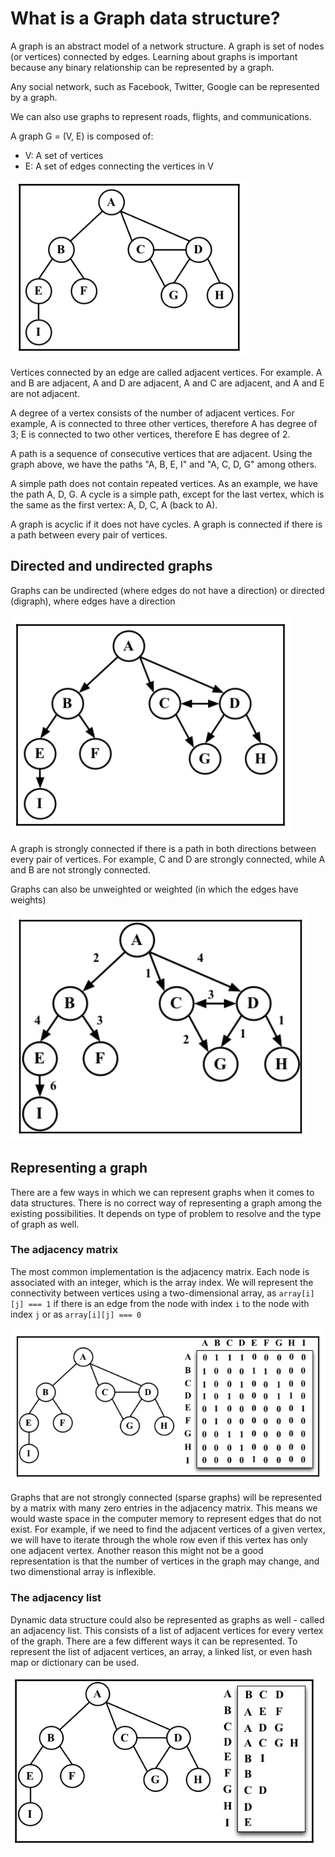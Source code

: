 # What is a Graph data structure? 
A graph is an abstract model of a network structure. A graph is set of nodes (or vertices) connected by edges. Learning about graphs is important because any binary relationship can be represented by a graph. 

Any social network, such as Facebook, Twitter, Google can be represented by a graph. 

We can also use graphs to represent roads, flights, and communications. 

A graph G = (V, E) is composed of:
- V: A set of vertices
- E: A set of edges connecting the vertices in V

![Graph](images/graph.png)

Vertices connected by an edge are called adjacent vertices. For example. A and B are adjacent, A and D are adjacent, A and C are adjacent, and A and E are not adjacent.

A degree of a vertex consists of the number of adjacent vertices. For example, A is connected to three other vertices, therefore A has degree of 3; E is connected to two other vertices, therefore E has degree of 2. 

A path is a sequence of consecutive vertices that are adjacent. Using the graph above, we have the paths "A, B, E, I" and "A, C, D, G" among others. 

A simple path does not contain repeated vertices. As an example, we have the path A, D, G. A cycle is a simple path, except for the last vertex, which is the same as the first vertex: A, D, C, A (back to A). 

A graph is acyclic if it does not have cycles. A graph is connected if there is a path between every pair of vertices. 

## Directed and undirected graphs
Graphs can be undirected (where edges do not have a direction) or directed (digraph), where edges have a direction

![Directed Graph](images/directed-graph.png)

A graph is strongly connected if there is a path in both directions between every pair of vertices. For example, C and D are strongly connected, while A and B are not strongly connected. 

Graphs can also be unweighted or weighted (in which the edges have weights)

![Weighted Graph](images/weighted-graph.png)

## Representing a graph
There are a few ways in which we can represent graphs when it comes to data structures. There is no correct way of representing a graph among the existing possibilities. It depends on type of problem to resolve and the type of graph as well. 

### The adjacency matrix
The most common implementation is the adjacency matrix. Each node is associated with an integer, which is the array index. We will represent the connectivity between vertices using a two-dimensional array, as `array[i][j] === 1` if there is an edge from the node with index `i` to the node with index `j` or as `array[i][j] === 0` 

![Adjacency Matrix](images/adjacency-matrix.png)

Graphs that are not strongly connected (sparse graphs) will be represented by a matrix with many zero entries in the adjacency matrix. This means we would waste space in the computer memory to represent edges that do not exist. For example, if we need to find the adjacent vertices of a given vertex, we will have to iterate through the whole row even if this vertex has only one adjacent vertex. Another reason this might not be a good representation is that the number of vertices in the graph may change, and two dimenstional array is inflexible. 

### The adjacency list
Dynamic data structure could also be represented as graphs as well - called an adjacency list. This consists of a list of adjacent vertices for every vertex of the graph. There are a few different ways it can be represented. To represent the list of adjacent vertices, an array, a linked list, or even hash map or dictionary can be used. 

![Adjacency List](images/adjacency-list.png)